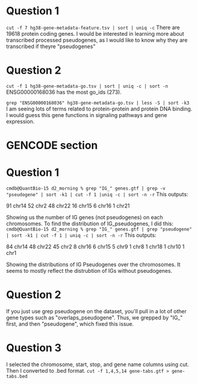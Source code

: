 
# Question 1
`cut -f 7 hg38-gene-metadata-feature.tsv | sort | uniq -c`
There are 19618 protein coding genes. 
I would be interested in learning more about transcribed processed pseudogenes, as I would like to know why they are transcribed if theyre "pseudogenes" 

# Question 2
`cut -f 1 hg38-gene-metadata-go.tsv | sort | uniq -c | sort -n`
ENSG00000168036 has the most go_ids (273). 

`grep "ENSG00000168036" hg38-gene-metadata-go.tsv | less -S | sort -k3`   
I am seeing lots of terms related to protein-protein and protein DNA binding. I would guess this gene functions in signaling pathways and gene expression. 

# GENCODE section
# Question 1
`cmdb@QuantBio-15 d2_morning % grep "IG_" genes.gtf | grep -v "pseudogene" | sort -k1 | cut -f 1 |uniq -c | sort -n -r`
This outputs: 

 91 chr14
  52 chr2
  48 chr22
  16 chr15
   6 chr16
   1 chr21
   
Showing us the number of IG genes (not pseudogenes) on each chromosomes. 
To find the distribution of IG_pseudogenes, I did this: 
`cmdb@QuantBio-15 d2_morning % grep "IG_" genes.gtf | grep "pseudogene" | sort -k1 | cut -f 1 | uniq -c | sort -n -r`
This outputs: 

  84 chr14
  48 chr22
  45 chr2
   8 chr16
   6 chr15
   5 chr9
   1 chr8
   1 chr18
   1 chr10
   1 chr1

Showing the distributions of IG Pseudogenes over the chromosomes. It seems to mostly reflect the distrubtion of IGs without pseudogenes. 

# Question 2
If you just use grep pseudogene on the dataset, you'll pull in a lot of other gene types such as "overlaps_pseudogene". Thus, we grepped by "IG_" first, and then "pseudogene", which fixed this issue. 

# Question 3
I selected the chromosome, start, stop, and gene name columns using cut. Then I converted to .bed format. 
`cut -f 1,4,5,14 gene-tabs.gtf > gene-tabs.bed`








